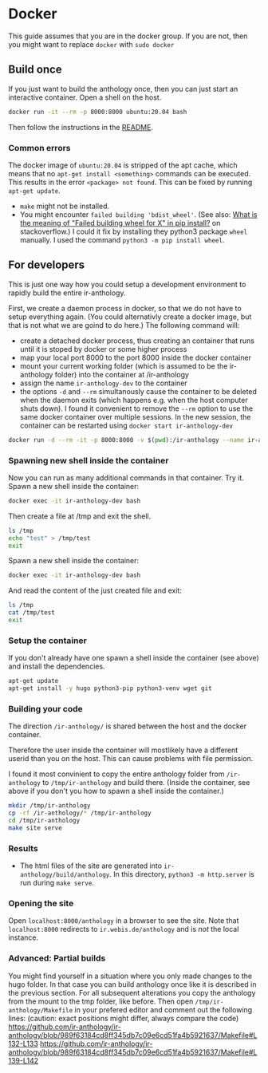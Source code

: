 # Docker
This guide assumes that you are in the docker group. If you are not, then you might want to replace `docker` with `sudo docker`
## Build once
If you just want to build the anthology once, then you can just start an interactive container. Open a shell on the host. 
```bash
docker run -it --rm -p 8000:8000 ubuntu:20.04 bash
```
Then follow the instructions in the [README](https://github.com/ir-anthology/ir-anthology/blob/master/README.md).

### Common errors

The docker image of `ubuntu:20.04` is stripped of the apt cache, which means that no `apt-get install <something>` commands can be executed. This results in the error `<package> not found`. This can be fixed by running `apt-get update`.

- `make` might not be installed.
- You might encounter `failed building 'bdist_wheel'`. (See also: [What is the meaning of "Failed building wheel for X" in pip install?](https://stackoverflow.com/questions/53204916/what-is-the-meaning-of-failed-building-wheel-for-x-in-pip-install) on stackoverflow.) I could it fix by installing they python3 package `wheel` manually. I used the command `python3 -m pip install wheel`.


## For developers
This is just one way how you could setup a development environment to rapidly build the entire ir-anthology.

First, we create a daemon process in docker, so that we do not have to setup everything again. (You could alternativly create a docker image, but that is not what we are goind to do here.)
The following command will:
- create a detached docker process, thus creating an container that runs until it is stoped by docker or some higher process
- map your local port 8000 to the port 8000 inside the docker container
- mount your current working folder (which is assumed to be the ir-anthology folder) into the container at /ir-anthology
- assign the name `ir-anthology-dev` to the container
- the options `-d` and `--rm` simultanously cause the container to be deleted when the daemon exits (which happens e.g. when the host computer shuts down). I found it convenient to remove the `--rm` option to use the same docker container over multiple sessions. In the new session, the container can be restarted using `docker start ir-anthology-dev`
```bash
docker run -d --rm -it -p 8000:8000 -v $(pwd):/ir-anthology --name ir-anthology-dev ubuntu:20.04 bash -c "tail -f /dev/null"
```



### Spawning new shell inside the container
Now you can run as many additional commands in that container. Try it. Spawn a new shell inside the container:

```bash
docker exec -it ir-anthology-dev bash
```

Then create a file at /tmp and exit the shell.
```bash
ls /tmp
echo "test" > /tmp/test
exit
```

Spawn a new shell inside the container: 
```bash
docker exec -it ir-anthology-dev bash
```
And read the content of the just created file and exit:
```bash
ls /tmp
cat /tmp/test
exit
```
### Setup the container
If you don't already have one spawn a shell inside the container (see above) and install the dependencies.
```bash
apt-get update
apt-get install -y hugo python3-pip python3-venv wget git
```

### Building your code

The direction `/ir-anthology/` is shared between the host and the docker container.

Therefore the user inside the container will mostlikely have a different userid than you on the host. This can cause problems with file permission.

I found it most convinient to copy the entire anthology folder from `/ir-anthology` to `/tmp/ir-anthology` and build there.
(Inside the container, see above if you don't you how to spawn a shell inside the container.)

```bash
mkdir /tmp/ir-anthology
cp -rf /ir-anthology/* /tmp/ir-anthology
cd /tmp/ir-anthology
make site serve
```

### Results

- The html files of the site are generated into `ir-anthology/build/anthology`. In this directory, `python3 -m http.server` is run during `make serve`.

### Opening the site

Open `localhost:8000/anthology` in a browser to see the site. Note that `localhost:8000` redirects to `ir.webis.de/anthology` and is *not* the local instance.


### Advanced: Partial builds
You might find yourself in a situation where you only made changes to the hugo folder. In that case you can build anthology once like it is described in the previous section. For all subsequent alterations you copy the anthology from the mount to the tmp folder, like before. Then open `/tmp/ir-anthology/Makefile` in your prefered editor and comment out the following lines: (caution: exact positions might differ, always compare the code) 
https://github.com/ir-anthology/ir-anthology/blob/989f63184cd8ff345db7c09e6cd51fa4b5921637/Makefile#L132-L133
https://github.com/ir-anthology/ir-anthology/blob/989f63184cd8ff345db7c09e6cd51fa4b5921637/Makefile#L139-L142

